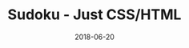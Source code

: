 ---
title: 'Sudoku - Just CSS/HTML'
description: 'Complete a sudoku puzzle without Javascript or server-side interaction.'
gametype: 'hard'
gameid: 16
date: 2018-06-20
tags: []
draft: false
type: 'games'
num19: [{'idx':1,'arr1':[1,2,3,4,5,6,7,8,9],'arr2':[1,2,3,4,5,6,7,8,9]},{'idx':2,'arr1':[1,2,3,4,5,6,7,8,9],'arr2':[1,2,3,4,5,6,7,8,9]},{'idx':3,'arr1':[1,2,3,4,5,6,7,8,9],'arr2':[1,2,3,4,5,6,7,8,9]},{'idx':4,'arr1':[1,2,3,4,5,6,7,8,9],'arr2':[1,2,3,4,5,6,7,8,9]},{'idx':5,'arr1':[1,2,3,4,5,6,7,8,9],'arr2':[1,2,3,4,5,6,7,8,9]},{'idx':6,'arr1':[1,2,3,4,5,6,7,8,9],'arr2':[1,2,3,4,5,6,7,8,9]},{'idx':7,'arr1':[1,2,3,4,5,6,7,8,9],'arr2':[1,2,3,4,5,6,7,8,9]},{'idx':8,'arr1':[1,2,3,4,5,6,7,8,9],'arr2':[1,2,3,4,5,6,7,8,9]},{'idx':9,'arr1':[1,2,3,4,5,6,7,8,9],'arr2':[1,2,3,4,5,6,7,8,9]}]
puzzle: [[0, 0, 3, 4, 9, 0, 0, 0, 7], [8, 0, 0, 6, 7, 0, 3, 9, 0], [0, 0, 0, 0, 0, 8, 0, 0, 0], [5, 0, 8, 0, 6, 0, 0, 3, 0], [4, 0, 0, 0, 0, 0, 1, 0, 0], [6, 0, 1, 0, 2, 0, 0, 8, 0], [0, 0, 0, 0, 0, 7, 0, 0, 0], [7, 0, 0, 3, 8, 0, 9, 2, 0], [0, 0, 5, 2, 4, 0, 0, 0, 8]]
layout: 'sudokucssstatic'
---